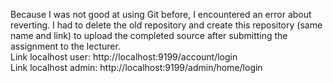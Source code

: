 Because I was not good at using Git before, I encountered an error about reverting. I had to delete the old repository and create this repository (same name and link) to upload the completed source after submitting the assignment to the lecturer.
<br>
Link localhost user: http://localhost:9199/account/login
<br>
Link localhost admin: http://localhost:9199/admin/home/login
